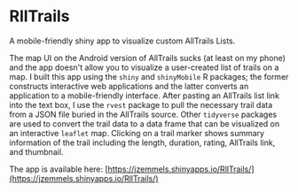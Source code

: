 # RllTrails
A mobile-friendly shiny app to visualize custom AllTrails Lists.

The map UI on the Android version of AllTrails sucks (at least on my phone) and the app doesn't allow you to visualize a user-created list of trails on a map.
I built this app using the `shiny` and `shinyMobile` R packages; the former constructs interactive web applications and the latter converts an application to a mobile-friendly interface.
After pasting an AllTrails list link into the text box, I use the `rvest` package to pull the necessary trail data from a JSON file buried in the AllTrails source.
Other `tidyverse` packages are used to convert the trail data to a data frame that can be visualized on an interactive `leaflet` map.
Clicking on a trail marker shows summary information of the trail including the length, duration, rating, AllTrails link, and thumbnail.

The app is available here: [https://jzemmels.shinyapps.io/RllTrails/](https://jzemmels.shinyapps.io/RllTrails/)

